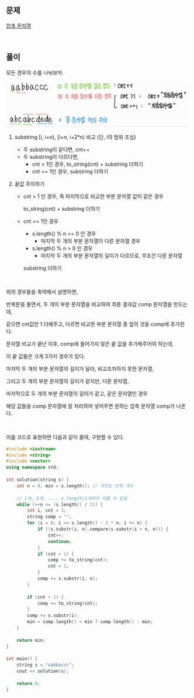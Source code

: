 ## 문제

[압축 문자열](https://programmers.co.kr/learn/courses/30/lessons/60057)

<br>

## 풀이

모든 경우의 수를 나눠보자.

<img src="../../_img/2020kbr_1.jpg" width="500px"/>
<br>

1. substring [i, i+n), [i+n, i+2\*n) 비교 (단, i의 범위 조심)

   - 두 substring이 같다면, cnt++
   - 두 substring이 다르다면,
     - cnt > 1인 경우, to_string(cnt) + substring 더하기
     - cnt == 1인 경우, substring 더하기

2. 끝값 주의하기

   - cnt > 1 인 경우, 즉 마지막으로 비교한 부분 문자열 값이 같은 경우

     to_string(cnt) + substring 더하기

   - cnt == 1인 경우

     - s.length() % n == 0 인 경우
       - 마지막 두 개의 부분 문자열이 다른 문자열 경우
     - s.length() % n > 0 인 경우
       - 마지막 두 개의 부분 문자열의 길이가 다르므로, 무조건 다른 문자열

     substring 더하기

<br>

위의 경우들을 축약해서 설명하면,

반복문을 돌면서, 두 개의 부분 문자열을 비교하여 최종 결과값 comp 문자열을 만드는데,

같으면 cnt값만 1 더해주고, 다르면 비교한 부분 문자열 중 앞의 것을 comp에 추가한다.

문자열 비교가 끝난 이후, comp에 들어가지 않은 끝 값을 추가해주어야 하는데,

이 끝 값들은 크게 3가지 경우가 있다.

마지막 두 개의 부분 문자열의 길이가 달라, 비교조차하지 못한 문자열,

그리고 두 개의 부분 문자열의 길이가 같지만, 다른 문자열,

마지막으로 두 개의 부분 문자열의 길이가 같고, 같은 문자열인 경우

해당 값들을 comp 문자열에 잘 처리하여 넣어주면 원하는 압축 문자열 comp가 나온다.

<br>

이를 코드로 표현하면 다음과 같이 줄여, 구현할 수 있다.

```c++
#include <iostream>
#include <string>
#include <vector>
using namespace std;

int solution(string s) {
	int n = 0, min = s.length(); // 자르는 단위 개수

	// 1개, 2개, ..., s.length/2개까지 자를 수 있음
	while (++n <= (s.length() / 2)) {
		int i, cnt = 1;
		string comp = "";
		for (i = 0; i <= s.length() - 2 * n; i += n) {
			if (!s.substr(i, n).compare(s.substr(i + n, n))) {
				cnt++;
				continue;
			}
			if (cnt > 1) {
				comp += to_string(cnt);
				cnt = 1;
			}
			comp += s.substr(i, n);
		}

		if (cnt > 1) {
			comp += to_string(cnt);
		}
		comp += s.substr(i);
		min = comp.length() < min ? comp.length() : min;
	}

	return min;
}

int main() {
	string s = "aabbaccc";
	cout << solution(s);

	return 0;
}
```
